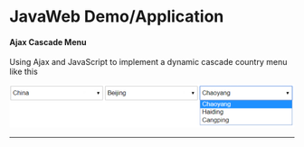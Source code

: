 # JavaWeb Demo/Application

#### Ajax Cascade Menu

Using Ajax and JavaScript to implement a dynamic cascade country menu like this

![cascade country menu](https://github.com/MaJesTySA/JavaWeb/raw/master/img/ajaxCascadeMenu.png)

------

